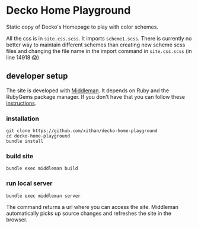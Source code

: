 # Decko Home Playground

Static copy of Decko's Homepage to play with color schemes.

All the css is in `site.css.scss`. It imports `scheme1.scss`. 
There is currently no better way to maintain different schemes than creating new scheme scss files and changing the file name in the import command in `site.css.scss` (in line 14918 :scream:)

## developer setup
The site is developed with [Middleman](https://middlemanapp.com). It depends on Ruby and the 
RubyGems package manager. If you don't have that you can follow these [instructions](https://middlemanapp.com/basics/install/). 
 
 
### installation 
```shell
git clone https://github.com/xithan/decko-home-playground
cd decko-home-playground
bundle install
```

### build site
```
bundle exec middleman build
```

### run local server
```
bundle exec middleman server
```  

The command returns a url where you can access the site.
Middleman automatically picks up source changes and refreshes
the site in the browser.


